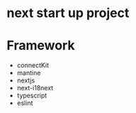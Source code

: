 # next start up project

# Framework

* connectKit
* mantine
* nextjs
* next-i18next
* typescript
* eslint
